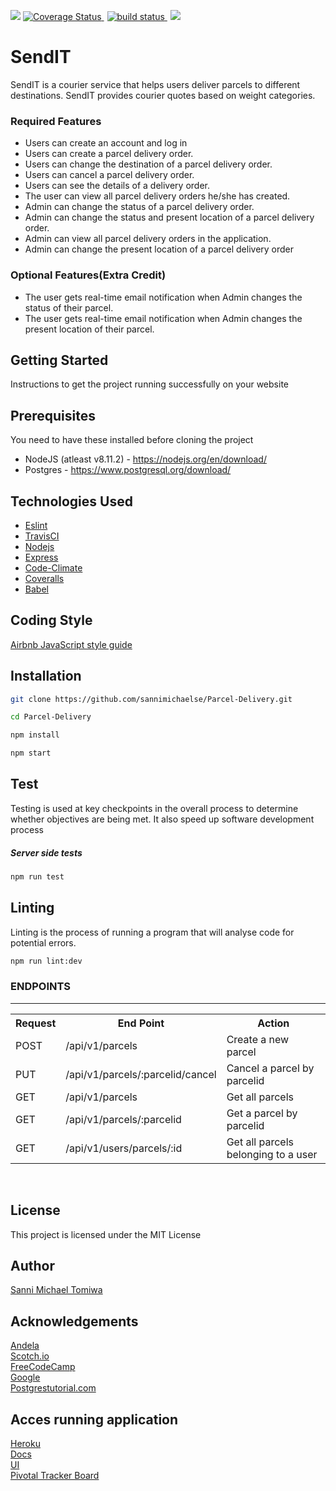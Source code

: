 <p>
   <a href="https://codeclimate.com/github/sannimichaelse/Parcel-Delivery/maintainability"><img src="https://api.codeclimate.com/v1/badges/9362c0aa748e9823507d/maintainability" /></a>
<a href='https://coveralls.io/github/sannimichaelse/Parcel-Delivery?branch=ch-161789196-host-app-heroku'><img src='https://coveralls.io/repos/github/sannimichaelse/Parcel-Delivery/badge.svg?branch=ch-161789196-host-app-heroku' alt='Coverage Status' />
</a>
     <a style="padding:5px" href="https://travis-ci.org/sannimichaelse/Parcel-Delivery">
        <img src="https://api.travis-ci.org/sannimichaelse/Parcel-Delivery.svg?branch=develop"
            alt="build status">
    </a>
   <a href="https://img.shields.io/github/license/mashape/apistatus.svg"><img src="https://img.shields.io/github/license/mashape/apistatus.svg" /></a>
</p>

# SendIT

SendIT is a courier service that helps users deliver parcels to different destinations. SendIT provides courier quotes based on weight categories.

### Required Features
* Users can create an account and log in
* Users can create a parcel delivery order.
* Users can change the destination of a parcel delivery order.
* Users can cancel a parcel delivery order.
* Users can see the details of a delivery order.
* The user can view all parcel delivery orders he/she has created.
* Admin can change the status of a parcel delivery order.
* Admin can change the status and present location of a parcel delivery order.
* Admin can view all parcel delivery orders in the application.
* Admin can change the present location of a parcel delivery order

### Optional Features(Extra Credit)
* The user gets real-time email notification when Admin changes the status of their parcel.
* The user gets real-time email notification when Admin changes the present location of
their parcel.

## Getting Started
Instructions to get the project running successfully on your website

## Prerequisites
You need to have these installed before cloning the project
* NodeJS (atleast v8.11.2) - https://nodejs.org/en/download/
* Postgres - https://www.postgresql.org/download/


## Technologies Used
- [Eslint](https://eslint.org/)
- [TravisCI](https://travis-ci.org/)
- [Nodejs](https://nodejs.org/en/)
- [Express](https://expressjs.com/)
- [Code-Climate](https://codeclimate.com/)
- [Coveralls](https://coveralls.io/)
- [Babel](https://babeljs.io/)

## Coding Style
[Airbnb JavaScript style guide](https://github.com/airbnb/javascript)


## Installation

```bash
git clone https://github.com/sannimichaelse/Parcel-Delivery.git
```

```bash
cd Parcel-Delivery
```

```bash
npm install
```

```bash
npm start
```

## Test

Testing is used at key checkpoints in the overall process to determine whether objectives are being met. It also speed up software development process

##### Server side tests

```bash
npm run test
```

## Linting

Linting is the process of running a program that will analyse code for potential errors.

```bash
npm run lint:dev
```

<h3>ENDPOINTS</h3>
<hr>
<table>
  <tr>
      <th>Request</th>
      <th>End Point</th>
      <th>Action</th>
  </tr>
  <tr>
      <td>POST</td>
      <td>/api/v1/parcels</td>
      <td>Create a new parcel</td>
  </tr>
 <tr>
      <td>PUT</td>
      <td>/api/v1/parcels/:parcelid/cancel</td>
      <td>Cancel a parcel by parcelid</td>
  </tr>
  <tr>
      <td>GET</td>
      <td>/api/v1/parcels</td>
      <td>Get all parcels</td>
  </tr>
  <tr>
        <td>GET</td>
        <td>/api/v1/parcels/:parcelid</td>
        <td>Get a parcel by parcelid</td>
  </tr>
  <tr>
        <td>GET</td>
        <td>/api/v1/users/parcels/:id</td>
        <td>Get all parcels belonging to a user</td>
  </tr>

</table>
<br>

## License
This project is licensed under the MIT License 

## Author
[Sanni Michael Tomiwa](https://sannimichaelse.github.io)

## Acknowledgements
[Andela](https://andela.com)<br>
[Scotch.io](https://scotch.io)<br>
[FreeCodeCamp](https://medium.freecodecamp.com)<br>
[Google](https://google.com)<br>
[Postgrestutorial.com](http://www.postgresqltutorial.com/)

## Acces running application
[Heroku](https://senditt.herokuapp.com/)<br>
[Docs](https://senditt.herokuapp.com/docs)<br>
[UI](https://sannimichaelse.github.io/Parcel-Delivery/UI/index.html)<br>
[Pivotal Tracker Board](https://www.pivotaltracker.com/n/projects/2213242)



